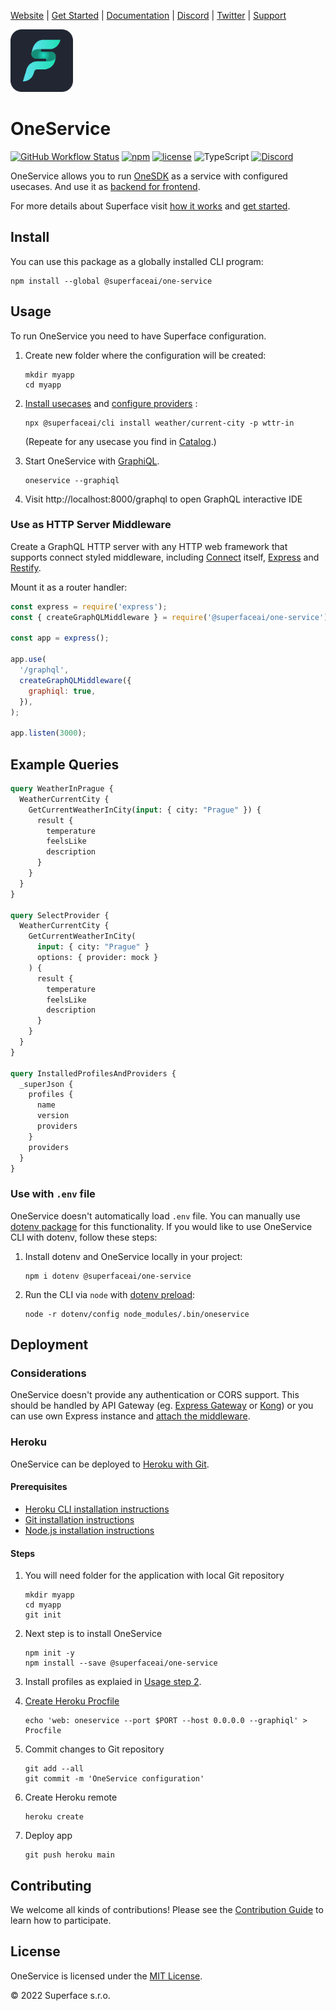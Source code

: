 [Website](https://superface.ai) | [Get Started](https://superface.ai/docs/getting-started) | [Documentation](https://superface.ai/docs) | [Discord](https://sfc.is/discord) | [Twitter](https://twitter.com/superfaceai) | [Support](https://superface.ai/support)

<img src="https://github.com/superfaceai/one-service/raw/main/docs/LogoGreen.png" alt="Superface" width="100" height="100">

# OneService

[![GitHub Workflow Status](https://img.shields.io/github/workflow/status/superfaceai/one-service/CI)](https://github.com/superfaceai/one-service/actions/workflows/main.yml)
[![npm](https://img.shields.io/npm/v/@superfaceai/one-service)](https://www.npmjs.com/package/@superfaceai/one-service)
[![license](https://img.shields.io/npm/l/@superfaceai/one-service)](LICENSE)
![TypeScript](https://img.shields.io/static/v1?message=TypeScript&&logoColor=ffffff&color=007acc&labelColor=5c5c5c&label=built%20with)
[![Discord](https://img.shields.io/discord/819563244418105354?logo=discord&logoColor=fff)](https://sfc.is/discord)

OneService allows you to run [OneSDK](https://github.com/superfaceai/one-sdk-js) as a service with configured usecases. And use it as [backend for frontend](https://samnewman.io/patterns/architectural/bff/).

For more details about Superface visit [how it works](https://superface.ai/how-it-works) and [get started](https://superface.ai/docs/getting-started).

## Install

You can use this package as a globally installed CLI program:

```shell
npm install --global @superfaceai/one-service
```

## Usage

To run OneService you need to have Superface configuration.

1. Create new folder where the configuration will be created:

   ```shell
   mkdir myapp
   cd myapp
   ```

2. [Install usecases](https://superface.ai/docs/getting-started#install-the-capability) and [configure providers](https://superface.ai/docs/getting-started#configure-the-provider) <a name="usage-install-profiles"></a>:

   ```shell
   npx @superfaceai/cli install weather/current-city -p wttr-in
   ```

   (Repeate for any usecase you find in [Catalog](https://superface.ai/catalog).)

3. Start OneService with [GraphiQL](https://github.com/graphql/graphiql).

   ```shell
   oneservice --graphiql
   ```

4. Visit http://localhost:8000/graphql to open GraphQL interactive IDE

### Use as HTTP Server Middleware

Create a GraphQL HTTP server with any HTTP web framework that supports connect styled middleware, including [Connect](https://github.com/senchalabs/connect) itself, [Express](https://expressjs.com/) and [Restify](http://restify.com/).

Mount it as a router handler:

```js
const express = require('express');
const { createGraphQLMiddleware } = require('@superfaceai/one-service');

const app = express();

app.use(
  '/graphql',
  createGraphQLMiddleware({
    graphiql: true,
  }),
);

app.listen(3000);
```

## Example Queries

```graphql
query WeatherInPrague {
  WeatherCurrentCity {
    GetCurrentWeatherInCity(input: { city: "Prague" }) {
      result {
        temperature
        feelsLike
        description
      }
    }
  }
}

query SelectProvider {
  WeatherCurrentCity {
    GetCurrentWeatherInCity(
      input: { city: "Prague" }
      options: { provider: mock }
    ) {
      result {
        temperature
        feelsLike
        description
      }
    }
  }
}

query InstalledProfilesAndProviders {
  _superJson {
    profiles {
      name
      version
      providers
    }
    providers
  }
}
```

### Use with `.env` file

OneService doesn't automatically load `.env` file. You can manually use [dotenv package](https://github.com/motdotla/dotenv) for this functionality. If you would like to use OneService CLI with dotenv, follow these steps:

1. Install dotenv and OneService locally in your project:

   ```
   npm i dotenv @superfaceai/one-service
   ```
   
2. Run the CLI via `node` with [dotenv preload](https://github.com/motdotla/dotenv#preload):

   ```
   node -r dotenv/config node_modules/.bin/oneservice
   ```

## Deployment

### Considerations

OneService doesn't provide any authentication or CORS support.
This should be handled by API Gateway (eg. [Express Gateway](https://github.com/ExpressGateway/express-gateway) or [Kong](https://github.com/kong/kong)) or you can use own Express instance and [attach the middleware](#use-as-http-server-middleware).

### Heroku

OneService can be deployed to [Heroku with Git](https://devcenter.heroku.com/articles/git).

#### Prerequisites

- [Heroku CLI installation instructions](https://devcenter.heroku.com/articles/heroku-cli#download-and-install)
- [Git installation instructions](https://git-scm.com/book/en/v2/Getting-Started-Installing-Git)
- [Node.js installation instructions](https://nodejs.dev/learn/how-to-install-nodejs)

#### Steps

1. You will need folder for the application with local Git repository

   ```shell
   mkdir myapp
   cd myapp
   git init
   ```

2. Next step is to install OneService

   ```shell
   npm init -y
   npm install --save @superfaceai/one-service
   ```

3. Install profiles as explaied in [Usage step 2](#usage-install-profiles).

4. [Create Heroku Procfile](https://devcenter.heroku.com/articles/procfile)

   ```shell
   echo 'web: oneservice --port $PORT --host 0.0.0.0 --graphiql' > Procfile
   ```

5. Commit changes to Git repository

   ```shell
   git add --all
   git commit -m 'OneService configuration'
   ```

6. Create Heroku remote

   ```shell
   heroku create
   ```

7. Deploy app

   ```shell
   git push heroku main
   ```

## Contributing

We welcome all kinds of contributions! Please see the [Contribution Guide](CONTRIBUTING.md) to learn how to participate.

## License

OneService is licensed under the [MIT License](LICENSE).

© 2022 Superface s.r.o.

<!-- TODO: allcontributors -->
